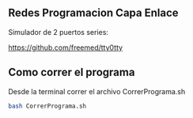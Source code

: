 ## Redes Programacion Capa Enlace
Simulador de 2 puertos series:

https://github.com/freemed/tty0tty

## Como correr el programa

Desde la terminal correr el archivo CorrerPrograma.sh

```bash
bash CorrerPrograma.sh
```